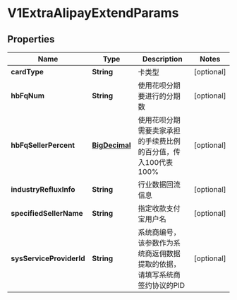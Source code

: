 
# V1ExtraAlipayExtendParams

## Properties
Name | Type | Description | Notes
------------ | ------------- | ------------- | -------------
**cardType** | **String** | 卡类型 |  [optional]
**hbFqNum** | **String** | 使用花呗分期要进行的分期数 |  [optional]
**hbFqSellerPercent** | [**BigDecimal**](BigDecimal.md) | 使用花呗分期需要卖家承担的手续费比例的百分值，传入100代表100% |  [optional]
**industryRefluxInfo** | **String** | 行业数据回流信息 |  [optional]
**specifiedSellerName** | **String** | 指定收款支付宝用户名 |  [optional]
**sysServiceProviderId** | **String** | 系统商编号，该参数作为系统商返佣数据提取的依据，请填写系统商签约协议的PID |  [optional]



